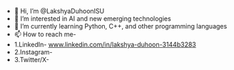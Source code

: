- 👋 Hi, I’m @LakshyaDuhoonISU
- 👀 I’m interested in AI and new emerging technologies
- 🌱 I’m currently learning Python, C++, and other programming languages
- 📫 How to reach me-
- 1.LinkedIn- www.linkedin.com/in/lakshya-duhoon-3144b3283
- 2.Instagram- 
- 3.Twitter/X- 

<!---
LakshyaDuhoonISU/LakshyaDuhoonISU is a ✨ special ✨ repository because its `README.md` (this file) appears on your GitHub profile.
You can click the Preview link to take a look at your changes.
--->
